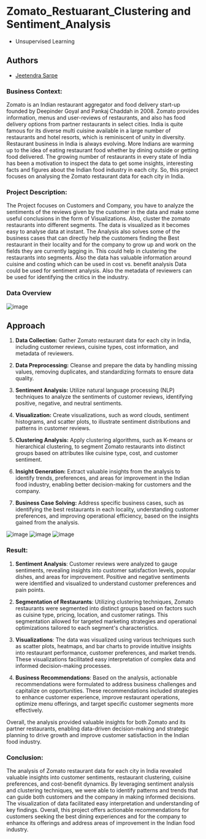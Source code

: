 
# Zomato_Restuarant_Clustering and Sentiment_Analysis
 - Unsupervised Learning




## Authors

- [Jeetendra Sarpe](https://github.com/jtndr26)


### Business Context:
Zomato is an Indian restaurant aggregator and food delivery start-up founded by Deepinder Goyal and Pankaj Chaddah in 2008. Zomato provides information, menus and user-reviews of restaurants, and also has food delivery options from partner restaurants in select cities. India is quite famous for its diverse multi cuisine available in a large number of restaurants and hotel resorts, which is reminiscent of unity in diversity. Restaurant business in India is always evolving. More Indians are warming up to the idea of eating restaurant food whether by dining outside or getting food delivered. The growing number of restaurants in every state of India has been a motivation to inspect the data to get some insights, interesting facts and figures about the Indian food industry in each city. So, this project focuses on analysing the Zomato restaurant data for each city in India.

### Project Description:
The Project focuses on Customers and Company, you have to analyze the sentiments of the reviews given by the customer in the data and make some useful conclusions in the form of Visualizations. Also, cluster the zomato restaurants into different segments. The data is visualized as it becomes easy to analyse data at instant. The Analysis also solves some of the business cases that can directly help the customers finding the Best restaurant in their locality and for the company to grow up and work on the fields they are currently lagging in. This could help in clustering the restaurants into segments. Also the data has valuable information around cuisine and costing which can be used in cost vs. benefit analysis Data could be used for sentiment analysis. Also the metadata of reviewers can be used for identifying the critics in the industry.


### Data Overview

![image](https://github.com/jtndr26/Zomato/assets/78334379/845841a5-981f-403c-8fad-c53faed4558f)



## Approach

1. **Data Collection:** Gather Zomato restaurant data for each city in India, including customer reviews, cuisine types, cost information, and metadata of reviewers.

2. **Data Preprocessing:** Cleanse and prepare the data by handling missing values, removing duplicates, and standardizing formats to ensure data quality.

3. **Sentiment Analysis:** Utilize natural language processing (NLP) techniques to analyze the sentiments of customer reviews, identifying positive, negative, and neutral sentiments.

4. **Visualization:** Create visualizations, such as word clouds, sentiment histograms, and scatter plots, to illustrate sentiment distributions and patterns in customer reviews.

5. **Clustering Analysis:** Apply clustering algorithms, such as K-means or hierarchical clustering, to segment Zomato restaurants into distinct groups based on attributes like cuisine type, cost, and customer sentiment.

6. **Insight Generation:** Extract valuable insights from the analysis to identify trends, preferences, and areas for improvement in the Indian food industry, enabling better decision-making for customers and the company.

7. **Business Case Solving:** Address specific business cases, such as identifying the best restaurants in each locality, understanding customer preferences, and improving operational efficiency, based on the insights gained from the analysis.

![image](https://github.com/jtndr26/Zomato/assets/78334379/8e2f0cf4-e16c-41ea-a628-3f20de89e8de)
![image](https://github.com/jtndr26/Zomato/assets/78334379/6d8fd000-3bdf-4b6c-80b1-2852b5683f4b)
![image](https://github.com/jtndr26/Zomato/assets/78334379/1271323d-0b0c-4464-88dd-19eb0b315543)

### Result:
1. **Sentiment Analysis**: Customer reviews were analyzed to gauge sentiments, revealing insights into customer satisfaction levels, popular dishes, and areas for improvement. Positive and negative sentiments were identified and visualized to understand customer preferences and pain points.

2. **Segmentation of Restaurants**: Utilizing clustering techniques, Zomato restaurants were segmented into distinct groups based on factors such as cuisine type, pricing, location, and customer ratings. This segmentation allowed for targeted marketing strategies and operational optimizations tailored to each segment's characteristics.

3. **Visualizations**: The data was visualized using various techniques such as scatter plots, heatmaps, and bar charts to provide intuitive insights into restaurant performance, customer preferences, and market trends. These visualizations facilitated easy interpretation of complex data and informed decision-making processes.

4. **Business Recommendations**: Based on the analysis, actionable recommendations were formulated to address business challenges and capitalize on opportunities. These recommendations included strategies to enhance customer experience, improve restaurant operations, optimize menu offerings, and target specific customer segments more effectively.

Overall, the analysis provided valuable insights for both Zomato and its partner restaurants, enabling data-driven decision-making and strategic planning to drive growth and improve customer satisfaction in the Indian food industry.

### Conclusion:
The analysis of Zomato restaurant data for each city in India revealed valuable insights into customer sentiments, restaurant clustering, cuisine preferences, and cost-benefit dynamics. By leveraging sentiment analysis and clustering techniques, we were able to identify patterns and trends that can guide both customers and the company in making informed decisions. The visualization of data facilitated easy interpretation and understanding of key findings. Overall, this project offers actionable recommendations for customers seeking the best dining experiences and for the company to enhance its offerings and address areas of improvement in the Indian food industry.
